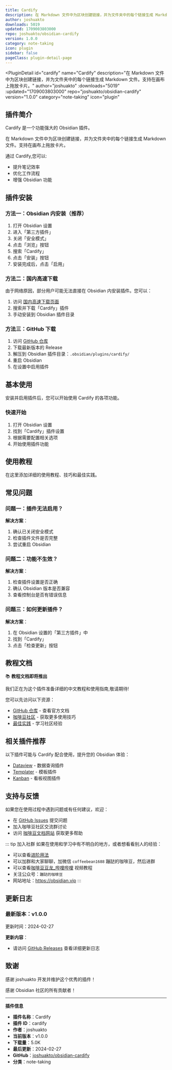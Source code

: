 ```yaml
---
title: Cardify
description: 在 Markdown 文件中为区块创建链接，并为文件夹中的每个链接生成 Markdown 文件。支持在画布上拖放卡片。
author: joshuakto
downloads: 5019
updated: 1709003803000
repo: joshuakto/obsidian-cardify
version: 1.0.0
category: note-taking
icon: plugin
sidebar: false
pageClass: plugin-detail-page
---
```


<PluginDetail
  id="cardify"
  name="Cardify"
  description="在 Markdown 文件中为区块创建链接，并为文件夹中的每个链接生成 Markdown 文件。支持在画布上拖放卡片。"
  author="joshuakto"
  :downloads="5019"
  :updated="1709003803000"
  repo="joshuakto/obsidian-cardify"
  version="1.0.0"
  category="note-taking"
  icon="plugin"
>

<!-- AUTO_GENERATED_START -->
## 插件简介

Cardify 是一个功能强大的 Obsidian 插件。

在 Markdown 文件中为区块创建链接，并为文件夹中的每个链接生成 Markdown 文件。支持在画布上拖放卡片。

通过 Cardify,您可以:

- 提升笔记效率
- 优化工作流程
- 增强 Obsidian 功能

<!-- AUTO_GENERATED_END -->

<!-- AUTO_GENERATED_START -->
## 插件安装

### 方法一：Obsidian 内安装（推荐）

1. 打开 Obsidian 设置
2. 进入「第三方插件」
3. 关闭「安全模式」
4. 点击「浏览」按钮
5. 搜索「Cardify」
6. 点击「安装」按钮
7. 安装完成后，点击「启用」

### 方法二：国内高速下载

由于网络原因，部分用户可能无法直接在 Obsidian 内安装插件。您可以：

1. 访问 [国内高速下载页面](/zh/documentation/obsidian-plugins-download.html)
2. 搜索并下载「Cardify」插件
3. 手动安装到 Obsidian 插件目录

### 方法三：GitHub 下载

1. 访问 [GitHub 仓库](https://github.com/joshuakto/obsidian-cardify)
2. 下载最新版本的 Release
3. 解压到 Obsidian 插件目录：`.obsidian/plugins/cardify/`
4. 重启 Obsidian
5. 在设置中启用插件

## 基本使用

安装并启用插件后，您可以开始使用 Cardify 的各项功能。

### 快速开始

1. 打开 Obsidian 设置
2. 找到「Cardify」插件设置
3. 根据需要配置相关选项
4. 开始使用插件功能

<!-- AUTO_GENERATED_END -->

<!-- CUSTOM_CONTENT_START:tutorial -->
## 使用教程

在这里添加详细的使用教程、技巧和最佳实践。

<!-- CUSTOM_CONTENT_END:tutorial -->

<!-- SHARED_CONTENT_START -->
## 常见问题

### 问题一：插件无法启用？

**解决方案**：
1. 确认已关闭安全模式
2. 检查插件文件是否完整
3. 尝试重启 Obsidian

### 问题二：功能不生效？

**解决方案**：
1. 检查插件设置是否正确
2. 确认 Obsidian 版本是否兼容
3. 查看控制台是否有错误信息

### 问题三：如何更新插件？

**解决方案**：
1. 在 Obsidian 设置的「第三方插件」中
2. 找到「Cardify」
3. 点击「检查更新」按钮

## 教程文档

📚 **教程文档即将推出**

我们正在为这个插件准备详细的中文教程和使用指南,敬请期待!

您可以先访问以下资源：
- [GitHub 仓库](https://github.com/joshuakto/obsidian-cardify) - 查看官方文档
- [咖啡豆社区](/zh/bases/) - 获取更多使用技巧
- [最佳实践](/zh/best-practices/) - 学习社区经验

## 相关插件推荐

以下插件可能与 Cardify 配合使用，提升您的 Obsidian 体验：

- [Dataview](/zh/plugins/dataview.html) - 数据查询插件
- [Templater](/zh/plugins/templater-obsidian.html) - 模板插件
- [Kanban](/zh/plugins/obsidian-kanban.html) - 看板视图插件

## 支持与反馈

如果您在使用过程中遇到问题或有任何建议，欢迎：

- 在 [GitHub Issues](https://github.com/joshuakto/obsidian-cardify/issues) 提交问题
- 加入咖啡豆社区交流群讨论
- 访问 [咖啡豆文档网站](https://obsidian.vip) 获取更多帮助

::: tip 加入社群
如果在使用和学习中有不明白的地方，或者想看看别人的经验：
- 可以查看[进阶用法](/zh/advanced)
- 可以加群和大家聊聊，加微信 `coffeebean1688` 蹦跶的咖啡豆，然后进群
- 可以查看[咖啡豆豆龙_哔哩哔哩](https://space.bilibili.com/618777356) 视频教程
- 关注公众号：`蹦跶的咖啡豆`
- 网站地址：https://obsidian.vip
:::
<!-- SHARED_CONTENT_END -->

<!-- AUTO_GENERATED_START -->
## 更新日志

### 最新版本：v1.0.0

更新时间：2024-02-27

**更新内容**：
- 请访问 [GitHub Releases](https://github.com/joshuakto/obsidian-cardify/releases) 查看详细更新日志

## 致谢

感谢 joshuakto 开发并维护这个优秀的插件！

感谢 Obsidian 社区的所有贡献者！

---

**插件信息**
- **插件名称**：Cardify
- **插件 ID**：cardify
- **作者**：joshuakto
- **当前版本**：v1.0.0
- **下载量**：5.0K
- **最后更新**：2024-02-27
- **GitHub**：[joshuakto/obsidian-cardify](https://github.com/joshuakto/obsidian-cardify)
- **分类**：note-taking
<!-- AUTO_GENERATED_END -->

</PluginDetail>

